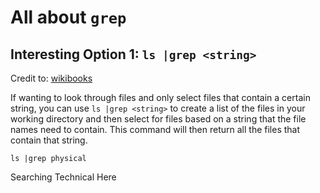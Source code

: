 # All about ```grep```

## Interesting Option 1: ```ls |grep <string>```
Credit to: [wikibooks](https://en.wikibooks.org/wiki/Grep)

If wanting to look through files and only select files that contain a certain string, you can use ```ls |grep <string>```
to create a list of the files in your working directory and then select for files based on a string that the file names need to contain. This
command will then return all the files that contain that string.

```
ls |grep physical
```
Searching Technical Here

